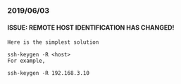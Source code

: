 ### 2019/06/03
#### ISSUE: REMOTE HOST IDENTIFICATION HAS CHANGED! 

```
Here is the simplest solution

ssh-keygen -R <host>
For example,

ssh-keygen -R 192.168.3.10
```
